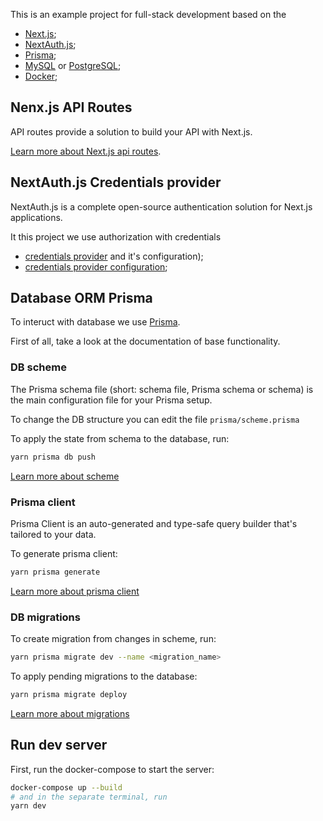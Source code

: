 This is an example project for full-stack development based on the
- [Next.js](https://nextjs.org/);
- [NextAuth.js](https://next-auth.js.org/);
- [Prisma](https://www.prisma.io/);
- [MySQL](https://www.mysql.com/) or [PostgreSQL](https://www.postgresql.org/);
- [Docker](https://www.docker.com/);

## Nenx.js API Routes

API routes provide a solution to build your API with Next.js.

[Learn more about Next.js api routes](https://nextjs.org/docs/api-routes/introduction).

## NextAuth.js Credentials provider

NextAuth.js is a complete open-source authentication solution for Next.js applications.

It this project we use authorization with credentials
- [credentials provider](https://next-auth.js.org/providers/credentials) and it's configuration);
- [credentials provider configuration](https://next-auth.js.org/configuration/providers/credentials);

## Database ORM Prisma

To interuct with database we use [Prisma](https://www.prisma.io/).

First of all, take a look at the documentation of base functionality.

### DB scheme

The Prisma schema file (short: schema file, Prisma schema or schema) is the main configuration file for your Prisma setup.

To change the DB structure you can edit the file `prisma/scheme.prisma`

To apply the state from schema to the database, run:

```bash
yarn prisma db push
```

[Learn more about scheme](https://www.prisma.io/docs/reference/api-reference/prisma-schema-reference)

### Prisma client

Prisma Client is an auto-generated and type-safe query builder that's tailored to your data.

To generate prisma client:

```bash
yarn prisma generate
```

[Learn more about prisma client](https://www.prisma.io/docs/concepts/components/prisma-client)

### DB migrations

To create migration from changes in scheme, run:

```bash
yarn prisma migrate dev --name <migration_name> 
```

To apply pending migrations to the database:

```bash
yarn prisma migrate deploy
```

[Learn more about migrations](https://www.prisma.io/docs/concepts/components/prisma-migrate)

## Run dev server

First, run the docker-compose to start the server:

```bash
docker-compose up --build
# and in the separate terminal, run
yarn dev
```